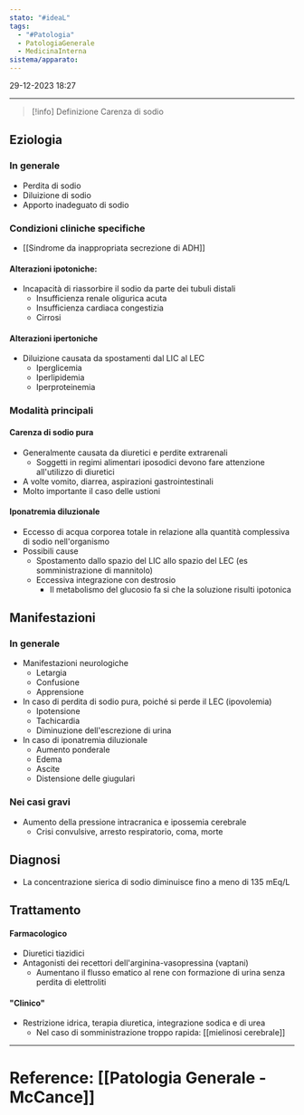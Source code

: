 ```yaml
---
stato: "#ideaL"
tags:
  - "#Patologia"
  - PatologiaGenerale
  - MedicinaInterna
sistema/apparato:
---
```

29-12-2023 18:27

--- 

>[!info] Definizione
>Carenza di sodio


## Eziologia
### In generale
- Perdita di sodio
- Diluizione di sodio 
- Apporto inadeguato di sodio
### Condizioni cliniche specifiche
- [[Sindrome da inappropriata secrezione di ADH]]
#### Alterazioni ipotoniche: 
- Incapacità di riassorbire il sodio da parte dei tubuli distali 
	- Insufficienza renale oligurica acuta
	- Insufficienza cardiaca congestizia
	- Cirrosi
#### Alterazioni ipertoniche
- Diluizione causata da spostamenti dal LIC al LEC
	- Iperglicemia
	- Iperlipidemia
	- Iperproteinemia

### Modalità principali
#### Carenza di sodio pura
- Generalmente causata da diuretici e perdite extrarenali
	- Soggetti in regimi alimentari iposodici devono fare attenzione all'utilizzo di diuretici
- A volte vomito, diarrea, aspirazioni gastrointestinali
- Molto importante il caso delle ustioni
#### Iponatremia diluzionale
- Eccesso di acqua corporea totale in relazione alla quantità complessiva di sodio nell'organismo
- Possibili cause
	- Spostamento dallo spazio del LIC allo spazio del LEC (es somministrazione di mannitolo)
	- Eccessiva integrazione con destrosio
		- Il metabolismo del glucosio fa si che la soluzione risulti ipotonica
## Manifestazioni
### In generale
- Manifestazioni neurologiche
	- Letargia
	- Confusione
	- Apprensione
- In caso di perdita di sodio pura, poiché si perde il LEC (ipovolemia)
	- Ipotensione
	- Tachicardia 
	- Diminuzione dell'escrezione di urina
- In caso di iponatremia diluzionale
	- Aumento ponderale
	- Edema
	- Ascite
	- Distensione delle giugulari
### Nei casi gravi
- Aumento della pressione intracranica e ipossemia cerebrale
	- Crisi convulsive, arresto respiratorio, coma, morte

## Diagnosi
- La concentrazione sierica di sodio diminuisce fino a meno di 135 mEq/L

## Trattamento
#### Farmacologico
- Diuretici tiazidici
- Antagonisti dei recettori dell'arginina-vasopressina (vaptani)
	- Aumentano il flusso ematico al rene con formazione di urina senza perdita di elettroliti 
#### "Clinico"
- Restrizione idrica, terapia diuretica, integrazione sodica e di urea
	- Nel caso di somministrazione troppo rapida: [[mielinosi cerebrale]]


--- 
# Reference: [[Patologia Generale - McCance]]